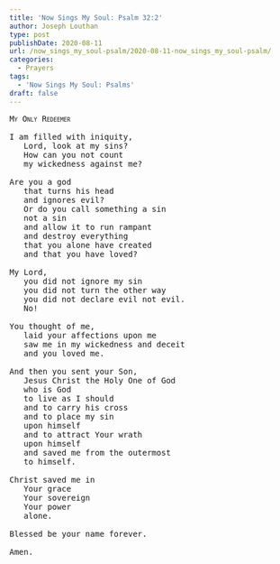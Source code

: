 ```yaml
---
title: 'Now Sings My Soul: Psalm 32:2'
author: Joseph Louthan
type: post
publishDate: 2020-08-11
url: /now_sings_my_soul-psalm/2020-08-11-now_sings_my_soul-psalm/
categories:
  - Prayers
tags:
  - 'Now Sings My Soul: Psalms'
draft: false
---
```

<pre>
<div style="font-variant: small-caps;">My Only Redeemer</div>
I am filled with iniquity,
   Lord, look at my sins?
   How can you not count
   my wickedness against me?
   
Are you a god
   that turns his head
   and ignores evil?
   Or do you call something a sin
   not a sin
   and allow it to run rampant
   and destroy everything
   that you alone have created
   and that you have loved?
   
My Lord,
   you did not ignore my sin
   you did not turn the other way
   you did not declare evil not evil.
   No!

You thought of me,
   laid your affections upon me
   saw me in my wickedness and deceit
   and you loved me.
   
And then you sent your Son,
   Jesus Christ the Holy One of God
   who is God
   to live as I should
   and to carry his cross
   and to place my sin 
   upon himself
   and to attract Your wrath
   upon himself
   and saved me from the outermost
   to himself.
   
Christ saved me in
   Your grace
   Your sovereign
   Your power
   alone.
   
Blessed be your name forever.

Amen.
</pre>